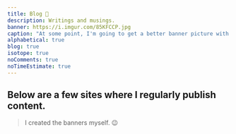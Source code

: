```yaml
---
title: Blog 📝️
description: Writings and musings.
banner: https://i.imgur.com/85KFCCP.jpg
caption: "At some point, I'm going to get a better banner picture with me writing or typing - lol."
alphabetical: true
blog: true
isotope: true
noComments: true
noTimeEstimate: true
---
```


## Below are a few sites where I regularly publish content.

> I created the banners myself. 😉
